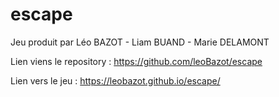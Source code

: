# escape

Jeu produit par Léo BAZOT - Liam BUAND - Marie DELAMONT

Lien viens le repository : https://github.com/leoBazot/escape


Lien vers le jeu : https://leobazot.github.io/escape/
